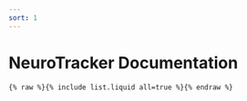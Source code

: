 ```yaml
---
sort: 1
---
```


# NeuroTracker Documentation

```
{% raw %}{% include list.liquid all=true %}{% endraw %}
```


